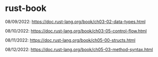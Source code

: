 # rust-book
08/09/2022: https://doc.rust-lang.org/book/ch03-02-data-types.html

08/10/2022: https://doc.rust-lang.org/book/ch03-05-control-flow.html

08/11/2022: https://doc.rust-lang.org/book/ch05-00-structs.html

08/12/2022: https://doc.rust-lang.org/book/ch05-03-method-syntax.html

